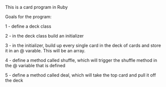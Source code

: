 This is a card program in Ruby


Goals for the program:

1 - define a deck class 

2 - in the deck class build an initializer 

3 - in the initializer, build up every single card in the deck of cards and store it in an @ varable. This will be an array. 

4 - define a method called shuffle, which will trigger the shuffle method in the @ variable that is defined 

5 - define a method called deal, which will take the top card and pull it off the deck
